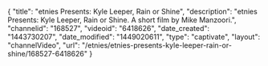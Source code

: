 {
    "title": "etnies Presents: Kyle Leeper, Rain or Shine",
    "description": "etnies Presents: Kyle Leeper, Rain or Shine. A short film by Mike Manzoori.",
    "channelid": "168527",
    "videoid": "6418626",
    "date_created": "1443730207",
    "date_modified": "1449020611",
    "type": "captivate",
    "layout": "channelVideo",
    "url": "\/etnies\/etnies-presents-kyle-leeper-rain-or-shine\/168527-6418626"
}